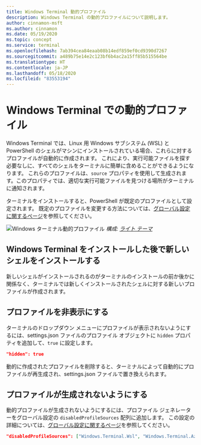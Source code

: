 ```yaml
---
title: Windows Terminal 動的プロファイル
description: Windows Terminal の動的プロファイルについて説明します。
author: cinnamon-msft
ms.author: cinnamon
ms.date: 05/19/2020
ms.topic: concept
ms.service: terminal
ms.openlocfilehash: 7ab394cea84eaab08b14edf859ef0cd9390d7267
ms.sourcegitcommit: a489b75e14e2c123bf6b4ac2a15ff85b515564be
ms.translationtype: HT
ms.contentlocale: ja-JP
ms.lasthandoff: 05/18/2020
ms.locfileid: "83553194"
---
```

# <a name="dynamic-profiles-in-windows-terminal"></a>Windows Terminal での動的プロファイル

Windows Terminal では、Linux 用 Windows サブシステム (WSL) と PowerShell のシェルがマシンにインストールされている場合、これらに対するプロファイルが自動的に作成されます。 これにより、実行可能ファイルを探す必要なしに、すべてのシェルをターミナルに簡単に含めることができるようになります。 これらのプロファイルは、`source` プロパティを使用して生成されます。このプロパティでは、適切な実行可能ファイルを見つける場所がターミナルに通知されます。

ターミナルをインストールすると、PowerShell が既定のプロファイルとして設定されます。 既定のプロファイルを変更する方法については、[グローバル設定に関するページ](./customize-settings/global-settings.md)を参照してください。

![Windows ターミナル動的プロファイル](./images/dynamic-profiles.png)
_構成: [ライト テーマ](./custom-terminal-gallery/frosted-glass-theme.md)_

## <a name="installing-a-new-shell-after-installing-windows-terminal"></a>Windows Terminal をインストールした後で新しいシェルをインストールする

新しいシェルがインストールされるのがターミナルのインストールの前か後かに関係なく、ターミナルでは新しくインストールされたシェルに対する新しいプロファイルが作成されます。

## <a name="hide-a-profile"></a>プロファイルを非表示にする

ターミナルのドロップダウン メニューにプロファイルが表示されないようにするには、settings.json ファイルのプロファイル オブジェクトに `hidden` プロパティを追加して、`true` に設定します。

```json
"hidden": true
```

動的に作成されたプロファイルを削除すると、ターミナルによって自動的にプロファイルが再生成され、settings.json ファイルで置き換えられます。

## <a name="prevent-a-profile-from-being-generated"></a>プロファイルが生成されないようにする

動的プロファイルが生成されないようにするには、プロファイル ジェネレーターをグローバル設定の `disabledProfileSources` 配列に追加します。 この設定の詳細については、[グローバル設定に関するページ](./customize-settings/global-settings.md#disable-dynamic-profiles)を参照してください。

```json
"disabledProfileSources": ["Windows.Terminal.Wsl", "Windows.Terminal.Azure", "Windows.Terminal.PowershellCore"]
```
